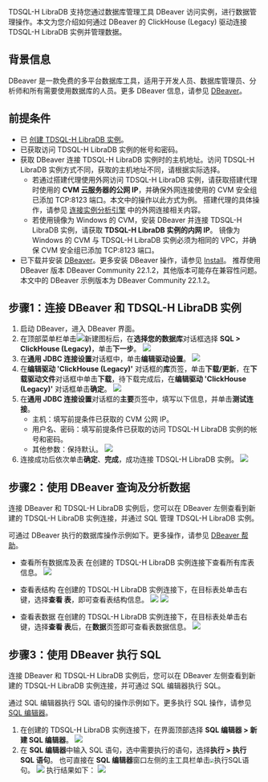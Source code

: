 TDSQL-H LibraDB 支持您通过数据库管理工具 DBeaver 访问实例，进行数据管理操作。本文为您介绍如何通过  DBeaver 的 ClickHouse (Legacy) 驱动连接 TDSQL-H LibraDB 实例并管理数据。

## 背景信息

DBeaver 是一款免费的多平台数据库工具，适用于开发人员、数据库管理员、分析师和所有需要使用数据库的人员。更多 DBeaver 信息，请参见 [DBeaver](https://dbeaver.io/)。

## 前提条件

- 已 [创建 TDSQL-H LibraDB 实例](https://cloud.tencent.com/document/product/1488/63546)。
- 已获取访问 TDSQL-H LibraDB 实例的帐号和密码。
- 获取 DBeaver 连接 TDSQL-H LibraDB 实例时的主机地址。访问 TDSQL-H LibraDB 实例方式不同，获取的主机地址不同，请根据实际选择。
  - 若通过搭建代理使用外网访问 TDSQL-H LibraDB 实例，请获取搭建代理时使用的 **CVM 云服务器的公网 IP**，并确保外网连接使用的 CVM 安全组已添加 TCP:8123 端口。本文中的操作以此方式为例。
    搭建代理的具体操作，请参见 [连接实例分析引擎](https://cloud.tencent.com/document/product/1488/63547) 中的外网连接相关内容。
  - 若使用镜像为 Windows 的 CVM，安装 DBeaver 并连接 TDSQL-H LibraDB 实例，请获取 **TDSQL-H LibraDB 实例的内网 IP**。
    镜像为 Windows 的 CVM 与 TDSQL-H LibraDB 实例必须为相同的 VPC，并确保 CVM 安全组已添加 TCP:8123 端口。
- 已下载并安装 [DBeaver](https://dbeaver.io/download/)。更多安装 DBeaver 操作，请参见 [Install](https://dbeaver.io/download/)。
  推荐使用 DBeaver 版本 DBeaver Community 22.1.2，其他版本可能存在兼容性问题。本文中的 DBeaver 示例版本为 DBeaver Community 22.1.2。

## 步骤1：连接 DBeaver 和 TDSQL-H LibraDB 实例

1. 启动 DBeaver，进入 DBeaver 界面。
2. 在顶部菜单栏单击![新建](https://static-aliyun-doc.oss-accelerate.aliyuncs.com/assets/img/zh-CN/8974386261/p296958.png)图标后，在**选择您的数据库**对话框选择 **SQL > ClickHouse (Legacy)**，单击**下一步**。
![](https://qcloudimg.tencent-cloud.cn/raw/4f6ff50d068e97e445944c5e8f73cfa7.png)
3. 在**通用 JDBC 连接设置**对话框中，单击**编辑驱动设置**。
![](https://qcloudimg.tencent-cloud.cn/raw/0f666ab6c36560675a1f10c090d43488.png)
4. 在**编辑驱动 'ClickHouse (Legacy)'** 对话框的**库**页签，单击**下载/更新**，在**下载驱动文件**对话框中单击**下载**，待下载完成后，在**编辑驱动 'ClickHouse (Legacy)'** 对话框单击**确定**。
![](https://qcloudimg.tencent-cloud.cn/raw/d9246690af70b69fbd552fcc65ebb1d8.png)
5. 在**通用 JDBC 连接设置**对话框的**主要**页签中，填写以下信息，并单击**测试连接**。
   - 主机：填写前提条件已获取的 CVM 公网 IP。
   - 用户名、密码：填写前提条件已获取的访问 TDSQL-H LibraDB 实例的帐号和密码。
   - 其他参数：保持默认。
 ![](https://qcloudimg.tencent-cloud.cn/raw/79b6e92105f4847302f172fa96feba64.png)
6. 连接成功后依次单击**确定**、**完成**，成功连接 TDSQL-H LibraDB 实例。
![](https://qcloudimg.tencent-cloud.cn/raw/c50f1348162cdc4874542110b314ced3.png)

## 步骤2：使用 DBeaver 查询及分析数据

连接 DBeaver 和 TDSQL-H LibraDB 实例后，您可以在 DBeaver 左侧查看到新建的 TDSQL-H LibraDB 实例连接，并通过 SQL 管理 TDSQL-H LibraDB 实例。

可通过 DBeaver 执行的数据库操作示例如下。更多操作，请参见 [DBeaver 帮助](https://github.com/dbeaver/dbeaver/wiki)。

- 查看所有数据库及表
  在创建的 TDSQL-H LibraDB 实例连接下查看所有库表信息。
  ![](https://qcloudimg.tencent-cloud.cn/raw/9c034282137229c834067ff89d8ebed4.png)

- 查看表结构
  在创建的 TDSQL-H LibraDB 实例连接下，在目标表处单击右键，选择**查看 表**，即可查看表结构信息。
  ![](https://qcloudimg.tencent-cloud.cn/raw/af8bf1b218b3e0d061680a1cbc3e4df8.png)
  ![](https://qcloudimg.tencent-cloud.cn/raw/14035ceeaac26e234f03a0dc06ce1da3.png)

- 查看表数据
  在创建的 TDSQL-H LibraDB 实例连接下，在目标表处单击右键，选择**查看 表**后，在**数据**页签即可查看表数据信息。
  ![](https://qcloudimg.tencent-cloud.cn/raw/a4707c2e9caa21247b63f2982cb7b933.png)

## 步骤3：使用 DBeaver 执行 SQL

连接 DBeaver 和 TDSQL-H LibraDB 实例后，您可以在 DBeaver 左侧查看到新建的 TDSQL-H LibraDB 实例连接，并可通过 SQL 编辑器执行 SQL。

通过 SQL 编辑器执行 SQL 语句的操作示例如下。更多执行 SQL 操作，请参见 [SQL 编辑器](https://github.com/dbeaver/dbeaver/wiki/SQL-Editor)。

1. 在创建的 TDSQL-H LibraDB 实例连接下，在界面顶部选择 **SQL 编辑器 > 新建 SQL 编辑器**。
  ![](https://qcloudimg.tencent-cloud.cn/raw/4d22eb276f4b01885eceaaeed64b9478.png)
2. 在 **SQL 编辑器**中输入 SQL 语句，选中需要执行的语句，选择**执行 > 执行 SQL 语句**。
  也可直接在 **SQL 编辑器**窗口左侧的主工具栏单击<img src="https://qcloudimg.tencent-cloud.cn/raw/4f426d89fd039593fc1d94726e705038.png" style="zoom:50%;" />执行SQL语句。
  ![](https://qcloudimg.tencent-cloud.cn/raw/e84b4139e9b068a934b305f8b1e5c66f.png)
  执行结果如下：
  ![](https://qcloudimg.tencent-cloud.cn/raw/8a6f9bd94b3f13775137007f55baf7d3.png)

 
